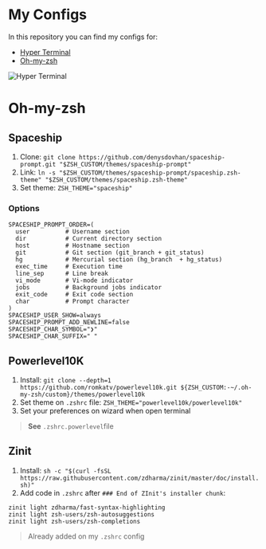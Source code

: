 # My Configs
In this repository you can find my configs for:
- [Hyper Terminal](https://hyper.is/)
- [Oh-my-zsh](https://ohmyz.sh/)

![Hyper Terminal](https://i.ibb.co/FndX03L/image.png)

# Oh-my-zsh

## Spaceship
1. Clone: `git clone https://github.com/denysdovhan/spaceship-prompt.git "$ZSH_CUSTOM/themes/spaceship-prompt"`
1. Link: `ln -s "$ZSH_CUSTOM/themes/spaceship-prompt/spaceship.zsh-theme" "$ZSH_CUSTOM/themes/spaceship.zsh-theme"`
1. Set theme: `ZSH_THEME="spaceship"`

### Options
```
SPACESHIP_PROMPT_ORDER=(
  user          # Username section
  dir           # Current directory section
  host          # Hostname section
  git           # Git section (git_branch + git_status)
  hg            # Mercurial section (hg_branch  + hg_status)
  exec_time     # Execution time
  line_sep      # Line break
  vi_mode       # Vi-mode indicator
  jobs          # Background jobs indicator
  exit_code     # Exit code section
  char          # Prompt character
)
SPACESHIP_USER_SHOW=always
SPACESHIP_PROMPT_ADD_NEWLINE=false
SPACESHIP_CHAR_SYMBOL="❯"
SPACESHIP_CHAR_SUFFIX=" "
```

## Powerlevel10K
1. Install: `git clone --depth=1 https://github.com/romkatv/powerlevel10k.git ${ZSH_CUSTOM:-~/.oh-my-zsh/custom}/themes/powerlevel10k`
1. Set theme on `.zshrc` file: `ZSH_THEME="powerlevel10k/powerlevel10k"`
1. Set your preferences on wizard when open terminal

> **See** `.zshrc.powerlevel`file

## Zinit
1. Install: `sh -c "$(curl -fsSL https://raw.githubusercontent.com/zdharma/zinit/master/doc/install.sh)"`
1. Add code in `.zshrc` after `### End of ZInit's installer chunk`:
```
zinit light zdharma/fast-syntax-highlighting
zinit light zsh-users/zsh-autosuggestions
zinit light zsh-users/zsh-completions
```
> Already added on my `.zshrc` config
